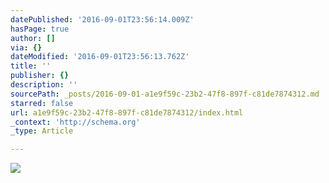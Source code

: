 ```yaml
---
datePublished: '2016-09-01T23:56:14.009Z'
hasPage: true
author: []
via: {}
dateModified: '2016-09-01T23:56:13.762Z'
title: ''
publisher: {}
description: ''
sourcePath: _posts/2016-09-01-a1e9f59c-23b2-47f8-897f-c81de7874312.md
starred: false
url: a1e9f59c-23b2-47f8-897f-c81de7874312/index.html
_context: 'http://schema.org'
_type: Article

---
```

![](https://the-grid-user-content.s3-us-west-2.amazonaws.com/0775d3f2-a7ea-4058-9f19-664263a598f5.jpg)